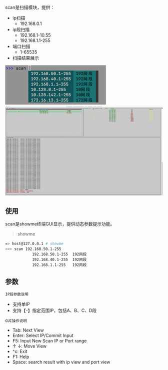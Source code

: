 scan是扫描模块，提供：

* ip扫描
    * 192.168.0.1
* ip段扫描
    * 192.168.1-10.55
    * 192.168.1.1-255
* 端口扫描
    * 1-65535
* 扫描结果展示

![](../../img/scan1.png)
![](../../img/scan.png)

## 使用

scan是showme终端GUI显示，提供动态参数提示功能。

> showme

```bash
=> host@127.0.0.1 # showme
>>> scan 192.168.50.1-255
            192.168.50.1-255  192网段  
            192.168.40.1-255  192网段  
            192.168.1.1-255   192网段  
```

## 参数

`IP段参数说明`

* 支持单IP
* 支持【-】指定范围IP，包括A、B、C、D段

`GUI操作说明`

- Tab: Next View
- Enter: Select IP/Commit Input
- F5: Input New Scan IP or Port range
- ↑ ↓: Move View
- ^c: Exit
- F1: Help
- Space: search result with ip view and port view